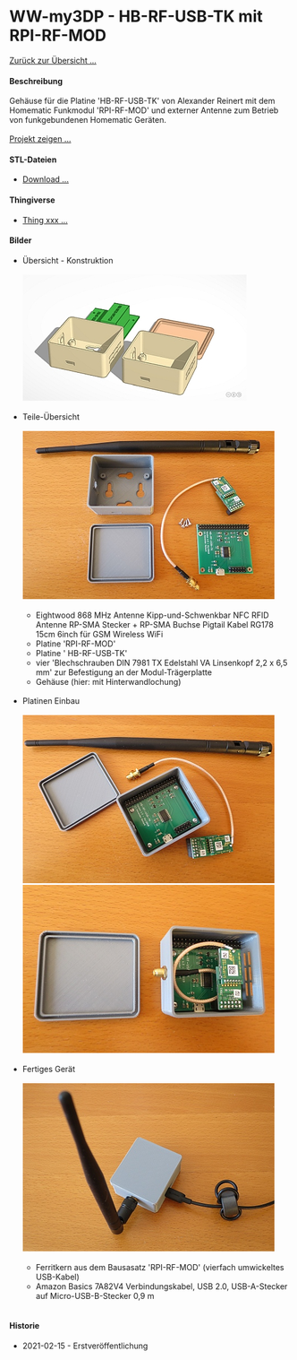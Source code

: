 # WW-my3DP - HB-RF-USB-TK mit RPI-RF-MOD

[Zurück zur Übersicht ...](../README.md)

#### Beschreibung

Gehäuse für die Platine 'HB-RF-USB-TK' von Alexander Reinert mit dem Homematic Funkmodul 'RPI-RF-MOD' und externer Antenne zum Betrieb von funkgebundenen Homematic Geräten.
<br><br>
[Projekt zeigen ...](https://github.com/alexreinert/PCB#hb-rf-usb)

#### STL-Dateien
- [Download ...](./bin/3DP_STL_HB-RF-USB-TK_20210215.zip)

#### Thingiverse
- [Thing xxx ...](https://www.thingiverse.com/thing:xxx)

#### Bilder
- Übersicht - Konstruktion
<br><br>
![WW-my3DP - HB-RF-USB-TK](./img/3DP_HB-RF-USB-TK_01.jpg "")
<br><br>
- Teile-Übersicht
<br><br>
![WW-my3DP - HB-RF-USB-TK](./img/3DP_HB-RF-USB-TK_02.jpg "")
<br><br>
  - Eightwood 868 MHz Antenne Kipp-und-Schwenkbar NFC RFID Antenne RP-SMA Stecker + RP-SMA Buchse Pigtail Kabel RG178 15cm 6inch für GSM Wireless WiFi
  - Platine 'RPI-RF-MOD'
  - Platine ' HB-RF-USB-TK'
  - vier 'Blechschrauben DIN 7981 TX Edelstahl VA Linsenkopf 2,2 x 6,5 mm' zur Befestigung an der Modul-Trägerplatte
  - Gehäuse (hier: mit Hinterwandlochung)
<br><br>
- Platinen Einbau
  <br><br>
![WW-my3DP - HB-RF-USB-TK](./img/3DP_HB-RF-USB-TK_03.jpg "")
![WW-my3DP - HB-RF-USB-TK](./img/3DP_HB-RF-USB-TK_04.jpg "")
<br><br>
- Fertiges Gerät
<br><br>
![WW-my3DP - HB-RF-USB-TK](./img/3DP_HB-RF-USB-TK_05.jpg "")
<br><br>
  - Ferritkern aus dem Bausasatz 'RPI-RF-MOD' (vierfach umwickeltes USB-Kabel)
  - Amazon Basics 7A82V4 Verbindungskabel, USB 2.0, USB-A-Stecker auf Micro-USB-B-Stecker 0,9 m
<br><br>

#### Historie
- 2021-02-15 - Erstveröffentlichung
